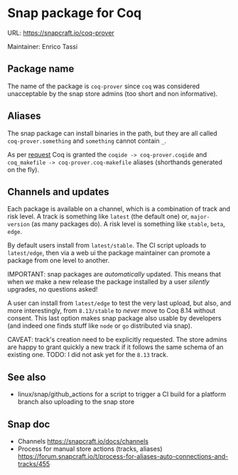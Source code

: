 Snap package for Coq
====================

URL: https://snapcraft.io/coq-prover

Maintainer: Enrico Tassi

Package name
------------
The name of the package is `coq-prover` since `coq` was considered
unacceptable by the snap store admins (too short and non informative).

Aliases
-------
The snap package can install binaries in the path, but they are all called
`coq-prover.something` and `something` cannot contain `_`.

As per [request](https://forum.snapcraft.io/t/aliases-request-for-coq-prover/21925)
Coq is granted the `coqide -> coq-prover.coqide` and
`coq_makefile -> coq-prover.coq-makefile` aliases (shorthands generated
on the fly).

Channels and updates
--------------------
Each package is available on a channel, which is a combination of track and
risk level.
A track is something like `latest` (the default one) or, `major-version` (as
many packages do).
A risk level is something like `stable`, `beta`, `edge`.

By default users install from `latest/stable`.
The CI script uploads to `latest/edge`, then via a web ui the package
maintainer can promote a package from one level to another.

IMPORTANT: snap packages are *automatically* updated. This means that when *we*
make a new release the package installed by a user *silently* upgrades, no
questions asked!

A user can install from `latest/edge` to test the very last upload, but also,
and more interestingly, from `8.13/stable` to *never* move to Coq 8.14 without
consent. This last option makes snap package also usable by developers (and
indeed one finds stuff like `node` or `go` distributed via snap).

CAVEAT: track's creation need to be explicitly requested. The store admins are
happy to grant quickly a new track if it follows the same schema of an existing
one. TODO: I did not ask yet for the `8.13` track.

See also
--------
- linux/snap/github_actions for a script to trigger a CI build for a platform
  branch also uploading to the snap store

Snap doc
--------

- Channels
  https://snapcraft.io/docs/channels
- Process for manual store actions (tracks, aliases)
  https://forum.snapcraft.io/t/process-for-aliases-auto-connections-and-tracks/455
